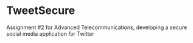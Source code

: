 # TweetSecure
Assignment #2 for Advanced Telecommunications, developing a secure social media application for Twitter
